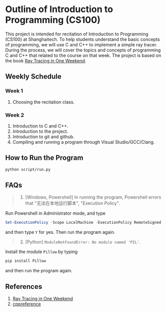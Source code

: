 # Outline of Introduction to Programming (CS100)

This project is intended for recitation of Introduction to Programming (CS100) at Shanghaitech. To help students understand the basic concepts of programming, we will use C and C++ to implement a simple ray tracer. During the process, we will cover the topics and concepts of programming C and C++ that related to the course on that week. The project is based on the book [Ray Tracing in One Weekend](https://raytracing.github.io/).

## Weekly Schedule

### Week 1

1. Choosing the recitation class.

### Week 2

1. Introduction to C and C++.
2. Introduction to the project.
3. Introduction to git and github.
4. Compiling and running a program through Visual Studio/GCC/Clang.

## How to Run the Program

```bash
python script/run.py
```

## FAQs

> 1. [Windows, Powershell] In running the program, Powershell errors that "无法在本地运行脚本", "Execution Policy".

Run Powershell in Administrator mode, and type
```powershell
Set-ExecutionPolicy -Scope LocalMachine -ExecutionPolicy RemoteSigned
```
and then type `Y` for yes. Then run the program again.

> 2. [Python] `ModuleNotFoundError: No module named 'PIL'`.

Install the module `Pillow` by typing
```bash
pip install Pillow
```
and then run the program again.

## References

1. [Ray Tracing in One Weekend](https://raytracing.github.io/)
2. [cppreference](https://en.cppreference.com/w/)
